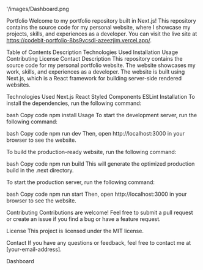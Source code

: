 '/images/Dashboard.png

Portfolio 
Welcome to my portfolio repository built in Next.js! This repository contains the source code for my personal website, where I showcase my projects, skills, and experiences as a developer. You can visit the live site at https://codebit-portfolio-8bs9vcsdl-azeezjim.vercel.app/.

Table of Contents
Description
Technologies Used
Installation
Usage
Contributing
License
Contact
Description
This repository contains the source code for my personal portfolio website. The website showcases my work, skills, and experiences as a developer. The website is built using Next.js, which is a React framework for building server-side rendered websites.

Technologies Used
Next.js
React
Styled Components
ESLint
Installation
To install the dependencies, run the following command:

bash
Copy code
npm install
Usage
To start the development server, run the following command:

bash
Copy code
npm run dev
Then, open http://localhost:3000 in your browser to see the website.

To build the production-ready website, run the following command:

bash
Copy code
npm run build
This will generate the optimized production build in the .next directory.

To start the production server, run the following command:

bash
Copy code
npm run start
Then, open http://localhost:3000 in your browser to see the website.

Contributing
Contributions are welcome! Feel free to submit a pull request or create an issue if you find a bug or have a feature request.

License
This project is licensed under the MIT license.

Contact
If you have any questions or feedback, feel free to contact me at [your-email-address].

Dashboard